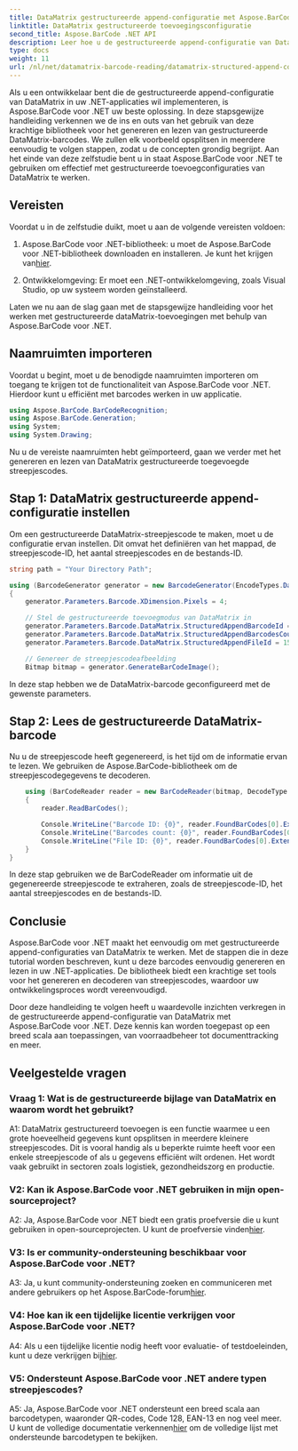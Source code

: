 ```yaml
---
title: DataMatrix gestructureerde append-configuratie met Aspose.BarCode voor .NET
linktitle: DataMatrix gestructureerde toevoegingsconfiguratie
second_title: Aspose.BarCode .NET API
description: Leer hoe u de gestructureerde append-configuratie van DataMatrix kunt maken en lezen in .NET met behulp van Aspose.BarCode voor een zeer efficiënte gegevensorganisatie.
type: docs
weight: 11
url: /nl/net/datamatrix-barcode-reading/datamatrix-structured-append-configuration/
---
```

Als u een ontwikkelaar bent die de gestructureerde append-configuratie van DataMatrix in uw .NET-applicaties wil implementeren, is Aspose.BarCode voor .NET uw beste oplossing. In deze stapsgewijze handleiding verkennen we de ins en outs van het gebruik van deze krachtige bibliotheek voor het genereren en lezen van gestructureerde DataMatrix-barcodes. We zullen elk voorbeeld opsplitsen in meerdere eenvoudig te volgen stappen, zodat u de concepten grondig begrijpt. Aan het einde van deze zelfstudie bent u in staat Aspose.BarCode voor .NET te gebruiken om effectief met gestructureerde toevoegconfiguraties van DataMatrix te werken.

## Vereisten

Voordat u in de zelfstudie duikt, moet u aan de volgende vereisten voldoen:

1.  Aspose.BarCode voor .NET-bibliotheek: u moet de Aspose.BarCode voor .NET-bibliotheek downloaden en installeren. Je kunt het krijgen van[hier](https://releases.aspose.com/barcode/net/).

2. Ontwikkelomgeving: Er moet een .NET-ontwikkelomgeving, zoals Visual Studio, op uw systeem worden geïnstalleerd.

Laten we nu aan de slag gaan met de stapsgewijze handleiding voor het werken met gestructureerde dataMatrix-toevoegingen met behulp van Aspose.BarCode voor .NET.

## Naamruimten importeren

Voordat u begint, moet u de benodigde naamruimten importeren om toegang te krijgen tot de functionaliteit van Aspose.BarCode voor .NET. Hierdoor kunt u efficiënt met barcodes werken in uw applicatie.

```csharp
using Aspose.BarCode.BarCodeRecognition;
using Aspose.BarCode.Generation;
using System;
using System.Drawing;
```

Nu u de vereiste naamruimten hebt geïmporteerd, gaan we verder met het genereren en lezen van DataMatrix gestructureerde toegevoegde streepjescodes.


## Stap 1: DataMatrix gestructureerde append-configuratie instellen

Om een gestructureerde DataMatrix-streepjescode te maken, moet u de configuratie ervan instellen. Dit omvat het definiëren van het mappad, de streepjescode-ID, het aantal streepjescodes en de bestands-ID.

```csharp
string path = "Your Directory Path";

using (BarcodeGenerator generator = new BarcodeGenerator(EncodeTypes.DataMatrix, "Aspose"))
{
    generator.Parameters.Barcode.XDimension.Pixels = 4;

    // Stel de gestructureerde toevoegmodus van DataMatrix in
    generator.Parameters.Barcode.DataMatrix.StructuredAppendBarcodeId = 3;
    generator.Parameters.Barcode.DataMatrix.StructuredAppendBarcodesCount = 5;
    generator.Parameters.Barcode.DataMatrix.StructuredAppendFileId = 150;

    // Genereer de streepjescodeafbeelding
    Bitmap bitmap = generator.GenerateBarCodeImage();
```

In deze stap hebben we de DataMatrix-barcode geconfigureerd met de gewenste parameters.

## Stap 2: Lees de gestructureerde DataMatrix-barcode

Nu u de streepjescode heeft gegenereerd, is het tijd om de informatie ervan te lezen. We gebruiken de Aspose.BarCode-bibliotheek om de streepjescodegegevens te decoderen.

```csharp
    using (BarCodeReader reader = new BarCodeReader(bitmap, DecodeType.DataMatrix))
    {
        reader.ReadBarCodes();

        Console.WriteLine("Barcode ID: {0}", reader.FoundBarCodes[0].Extended.DataMatrix.StructuredAppendBarcodeId);
        Console.WriteLine("Barcodes count: {0}", reader.FoundBarCodes[0].Extended.DataMatrix.StructuredAppendBarcodesCount);
        Console.WriteLine("File ID: {0}", reader.FoundBarCodes[0].Extended.DataMatrix.StructuredAppendFileId);
    }
}
```

In deze stap gebruiken we de BarCodeReader om informatie uit de gegenereerde streepjescode te extraheren, zoals de streepjescode-ID, het aantal streepjescodes en de bestands-ID.

## Conclusie

Aspose.BarCode voor .NET maakt het eenvoudig om met gestructureerde append-configuraties van DataMatrix te werken. Met de stappen die in deze tutorial worden beschreven, kunt u deze barcodes eenvoudig genereren en lezen in uw .NET-applicaties. De bibliotheek biedt een krachtige set tools voor het genereren en decoderen van streepjescodes, waardoor uw ontwikkelingsproces wordt vereenvoudigd.

Door deze handleiding te volgen heeft u waardevolle inzichten verkregen in de gestructureerde append-configuratie van DataMatrix met Aspose.BarCode voor .NET. Deze kennis kan worden toegepast op een breed scala aan toepassingen, van voorraadbeheer tot documenttracking en meer.

## Veelgestelde vragen

### Vraag 1: Wat is de gestructureerde bijlage van DataMatrix en waarom wordt het gebruikt?

A1: DataMatrix gestructureerd toevoegen is een functie waarmee u een grote hoeveelheid gegevens kunt opsplitsen in meerdere kleinere streepjescodes. Dit is vooral handig als u beperkte ruimte heeft voor een enkele streepjescode of als u gegevens efficiënt wilt ordenen. Het wordt vaak gebruikt in sectoren zoals logistiek, gezondheidszorg en productie.

### V2: Kan ik Aspose.BarCode voor .NET gebruiken in mijn open-sourceproject?

 A2: Ja, Aspose.BarCode voor .NET biedt een gratis proefversie die u kunt gebruiken in open-sourceprojecten. U kunt de proefversie vinden[hier](https://releases.aspose.com/).

### V3: Is er community-ondersteuning beschikbaar voor Aspose.BarCode voor .NET?

 A3: Ja, u kunt community-ondersteuning zoeken en communiceren met andere gebruikers op het Aspose.BarCode-forum[hier](https://forum.aspose.com/c/barcode/13).

### V4: Hoe kan ik een tijdelijke licentie verkrijgen voor Aspose.BarCode voor .NET?

 A4: Als u een tijdelijke licentie nodig heeft voor evaluatie- of testdoeleinden, kunt u deze verkrijgen bij[hier](https://purchase.aspose.com/temporary-license/).

### V5: Ondersteunt Aspose.BarCode voor .NET andere typen streepjescodes?

 A5: Ja, Aspose.BarCode voor .NET ondersteunt een breed scala aan barcodetypen, waaronder QR-codes, Code 128, EAN-13 en nog veel meer. U kunt de volledige documentatie verkennen[hier](https://reference.aspose.com/barcode/net/) om de volledige lijst met ondersteunde barcodetypen te bekijken.